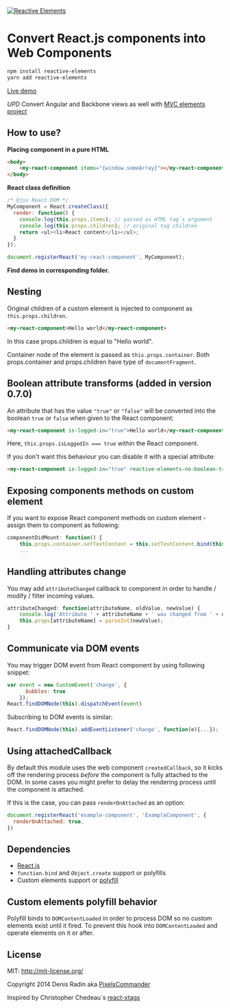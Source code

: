 <a href="http://pixelscommander.com/polygon/reactive-elements/example/#.U0LMA62Sy7o">
    <img alt="Reactive Elements" src="http://pixelscommander.com/polygon/reactive-elements/assets/logo-reactive-elements-small.png"/>
</a>

Convert React.js components into Web Components
===============================================

```sh
npm install reactive-elements
yarn add reactive-elements
```

[Live demo](http://pixelscommander.com/polygon/reactive-elements/example/)

*UPD* Convert Angular and Backbone views as well with [MVC elements project](https://github.com/MVC-Elements)

How to use?
-------
**Placing component in a pure HTML**

```html
<body>
	<my-react-component items="{window.someArray}"></my-react-component>
</body>
```

**React class definition**
```js
/* @jsx React.DOM */
MyComponent = React.createClass({
  render: function() {
    console.log(this.props.items); // passed as HTML tag`s argument
    console.log(this.props.children); // original tag children
    return <ul><li>React content</li></ul>;
  }
});

document.registerReact('my-react-component', MyComponent);
```

**Find demo in corresponding folder.**

Nesting
-------
Original children of a custom element is injected to component as ```this.props.children```.

```html
<my-react-component>Hello world</my-react-component>
```

In this case props.children is equal to "Hello world".

Container node of the element is passed as ```this.props.container```. Both props.container and props.children have type of ```documentFragment```.

Boolean attribute transforms (added in version 0.7.0)
----------------------------

An attribute that has the value `"true"` or `"false"` will be converted into the boolean `true` or `false` when given to the React component:

```html
<my-react-component is-logged-in="true">Hello world</my-react-component>
```

Here, `this.props.isLoggedIn === true` within the React component.

If you don't want this behaviour you can disable it with a special attribute:

```html
<my-react-component is-logged-in="true" reactive-elements-no-boolean-transform>Hello world</my-react-component>
```

Exposing components methods on custom element
---------------------------------------------
If you want to expose React component methods on custom element - assign them to component as following:
```js
componentDidMount: function() {
    this.props.container.setTextContent = this.setTextContent.bind(this);
    ...
```

Handling attributes change
--------------------------
You may add ```attributeChanged``` callback to component in order to handle / modify / filter incoming values.

```js
attributeChanged: function(attributeName, oldValue, newValue) {
    console.log('Attribute ' + attributeName + ' was changed from ' + oldValue + ' to ' + newValue);
    this.props[attributeName] = parseInt(newValue);
}
```

Communicate via DOM events
---------------------------
You may trigger DOM event from React component by using following snippet:
```js
var event = new CustomEvent('change', {
      bubbles: true
    });
React.findDOMNode(this).dispatchEvent(event)
```
Subscribing to DOM events is similar:
```js
React.findDOMNode(this).addEventListener('change', function(e){...});
```

Using attachedCallback
--------------------------

By default this module uses the web component `createdCallback`, so it kicks off the rendering process _before_ the component is fully attached to the DOM. In some cases you might prefer to delay the rendering process until the component is attached.

If this is the case, you can pass `renderOnAttached` as an option:

```js
document.registerReact('example-component', 'ExampleComponent', {
  renderOnAttached: true,
})
```

Dependencies
------------
- [React.js](https://github.com/facebook/react)
- ```function.bind``` and ```Object.create``` support or polyfills
- Custom elements support or [polyfill](https://github.com/WebReflection/document-register-element)

Custom elements polyfill behavior
---------------------------------
Polyfill binds to ```DOMContentLoaded``` in order to process DOM so no custom elements exist until it fired. To prevent this hook into ```DOMContentLoaded``` and operate elements on it or after.

License
-------
MIT: http://mit-license.org/

Copyright 2014 Denis Radin aka [PixelsCommander](http://pixelscommander.com)

Inspired by Christopher Chedeau`s [react-xtags](http://github.com/vjeux/react-xtags/)
